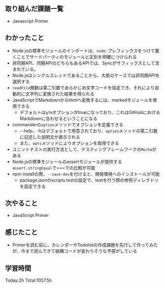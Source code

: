 ## 取り組んだ課題一覧

- Javascript Primer

## わかったこと

* Node.jsの標準モジュールのインポートは、`node:`プレフィックスをつけて置くことでサードパーティのモジュールと区別を明確につけられる
* 非同期API、同期APIのどちらもあるAPIでは、Syncがサフィックスとして含まれている。
* Node.jsはシングルスレッドであることから、大抵のケースでは非同期APIを選択する
* `readFile`関数は第二引数であらかじめ文字コードを指定でき、それにより自動的に文字列に変換された結果を得られる
* JavaScriptでMarkdownからhtmlへ変換するには、markedモジュールを使用できる
  * デフォルトは`gfm`オプションがtrueになっており、これはGitHubにおけるMarkdownに合わせるということになる
* commanderの`option`メソッドでオプションを定義できる
  * --help、-hはデフォルトで用意されており、`option`メソッドの第二引数に記述した説明文が表示される
  * また、`opts`メソッドによりオプションを取得できる
* ユニットテストの実行方法として、テスティングフレームワークの`Mocha`がある
* Node.jsの標準モジュールのassertモジュールが提供する`assert.stringEqual`で===での比較が可能
* npm installの際、`--save-dev`を付けると、開発環境へのインストールが可能
  * package.jsonのscripts.testの設定で、testを行う際の参照ディレクトリを設定できる

## 次やること

- JavaScript Primer

## 感じたこと

* Primerを読む前に、カレンダーやTodolistの作成課題を先行して作ってみたが、今まで読んできて結構コードが変わりそうな予感がしている
 
## 学習時間

Today:2h
Total:1057.5h
